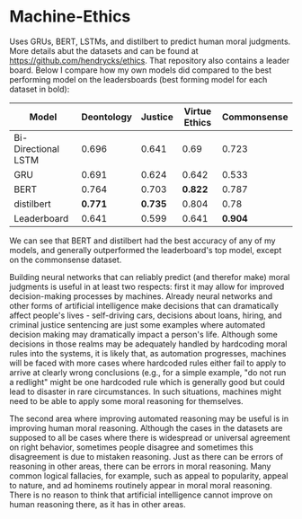 # Machine-Ethics
Uses GRUs, BERT, LSTMs, and distilbert to predict human moral judgments. More details abut the datasets and can be found at https://github.com/hendrycks/ethics. That repository also contains a leader board. Below I compare how my own models did compared to the best performing model on the leadersboards (best forming model for each dataset in bold):


 | Model | Deontology | Justice | Virtue Ethics | Commonsense |
| --- | --- | --- | --- | --- |
| Bi-Directional LSTM | 0.696 | 0.641 | 0.69 | 0.723 |
| GRU | 0.691 | 0.624 | 0.642 | 0.533 |
| BERT | 0.764 | 0.703 | **0.822** | 0.787 |
| distilbert | **0.771** | **0.735** | 0.804 | 0.78 |
| Leaderboard | 0.641 | 0.599 | 0.641 | **0.904** |

We can see that BERT and distilbert had the best accuracy of any of my models, and generally outperformed the leaderboard's top model, except on the commonsense dataset. 

Building neural networks that can reliably predict (and therefor make) moral judgments is useful in at least two respects: first it may allow for improved decision-making processes by machines. Already neural networks and other forms of artificial intelligence make decisions that can dramatically affect people's lives - self-driving cars, decisions about loans, hiring, and criminal justice sentencing are just some examples where automated decision making may dramatically impact a person's life. Although some decisions in those realms may be adequately handled by hardcoding moral rules into the systems, it is likely that, as automation progresses, machines will be faced with more cases where hardcoded rules either fail to apply to arrive at clearly wrong conclusions (e.g., for a simple example, "do not run a redlight" might be one hardcoded rule which is generally good but could lead to disaster in rare circumstances. In such situations, machines might need to be able to apply some moral reasoning for themselves. 

The second area where improving automated reasoning may be useful is in improving human moral reasoning. Although the cases in the datasets are supposed to all be cases where there is widespread or universal agreement on right behavior, sometimes people disagree and sometimes this disagreement is due to mistaken reasoning. Just as there can be errors of reasoning in other areas, there can be errors in moral reasoning. Many common logical fallacies, for example, such as appeal to popularity, appeal to nature, and ad hominems routinely appear in moral moral reasoning. There is no reason to think that artificial intelligence cannot improve on human reasoning there, as it has in other areas.

